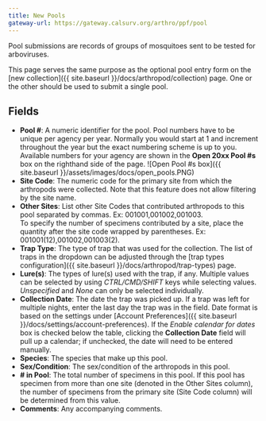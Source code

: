 ```yaml
---
title: New Pools
gateway-url: https://gateway.calsurv.org/arthro/ppf/pool
---
```


Pool submissions are records of groups of mosquitoes sent to be tested for arboviruses.

This page serves the same purpose as the optional pool entry form on the [new collection]({{ site.baseurl }}/docs/arthropod/collection) page. One or the other should be used to submit a single pool.

## Fields

* **Pool #**: A numeric identifier for the pool. Pool numbers have to be unique per agency per year. Normally you would start at 1 and increment throughout the year but the exact numbering scheme is up to you. Available numbers for your agency are shown in the **Open 20xx Pool #s** box on the righthand side of the page.
![Open Pool #s box]({{ site.baseurl }}/assets/images/docs/open_pools.PNG) 
* **Site Code**: The numeric code for the primary site from which the arthropods were collected. Note that this feature does not allow filtering by the site name.
* **Other Sites**: List other Site Codes that contributed arthropods to this pool separated by commas. Ex: 001001,001002,001003.  
To specify the number of specimens contributed by a site, place the quantity after the site code wrapped by parentheses. Ex: 001001(12),001002,001003(2).
* **Trap Type**: The type of trap that was used for the collection. The list of traps in the dropdown can be adjusted through the [trap types configuration]({{ site.baseurl }}/docs/arthropod/trap-types) page.
* **Lure(s)**: The types of lure(s) used with the trap, if any. Multiple values can be selected by using *CTRL/CMD/SHIFT* keys while selecting values. *Unspecified* and *None* can only be selected individually.
* **Collection Date**: The date the trap was picked up. If a trap was left for multiple nights, enter the last day the trap was in the field. Date format is based on the settings under [Account Preferences]({{ site.baseurl }}/docs/settings/account-preferences). If the *Enable calendar for dates* box is checked below the table, clicking the **Collection Date** field will pull up a calendar; if unchecked, the date will need to be entered manually.
* **Species**: The species that make up this pool.
* **Sex/Condition**: The sex/condition of the arthropods in this pool.
* **# in Pool**: The total number of specimens in this pool. If this pool has specimen from more than one site (denoted in the Other Sites column), the number of specimens from the primary site (Site Code column) will be determined from this value.
* **Comments**: Any accompanying comments.
